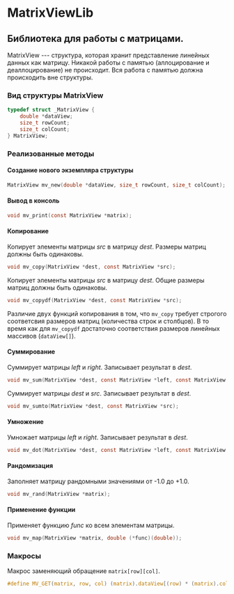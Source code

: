 # MatrixViewLib
## Библиотека для работы с матрицами.
MatrixView --- структура, которая хранит представление линейных данных как матрицу.
Никакой работы с памятью (аллоцирование и деаллоцирование) не происходит.
Вся работа с памятью должна происходить вне структуры.

### Вид структуры MatrixView
```C
typedef struct _MatrixView {
    double *dataView;
    size_t rowCount;
    size_t colCount;
} MatrixView;
```

### Реализованные методы
#### Создание нового экземпляра структуры
```C
MatrixView mv_new(double *dataView, size_t rowCount, size_t colCount);
```
#### Вывод в консоль
```C
void mv_print(const MatrixView *matrix);
```

#### Копирование
Копирует элементы матрицы *src* в матрицу *dest*. Размеры матриц должны быть одинаковы.
```C
void mv_copy(MatrixView *dest, const MatrixView *src);
```

Копирует элементы матрицы *src* в матрицу *dest*. Общие размеры матриц должны быть одинаковы.
```C
void mv_copydf(MatrixView *dest, const MatrixView *src);
```

Различие двух функций копирования в том, что `mv_copy` требует строгого соответсвия размеров
матриц (количества строк и столбцов). В то время как для `mv_copydf` достаточно соответствия
размеров линейных массивов (`dataView[]`).

#### Суммирование
Суммирует матрицы *left* и *right*. Записывает результат в *dest*.
```C
void mv_sum(MatrixView *dest, const MatrixView *left, const MatrixView *right);
```

Суммирует матрицы *dest* и *src*. Записывает результат в *dest*.
```C
void mv_sumto(MatrixView *dest, const MatrixView *src);
```

#### Умножение
Умножает матрицы *left* и *right*. Записывает результат в *dest*.
```C
void mv_dot(MatrixView *dest, const MatrixView *left, const MatrixView *right);
```

#### Рандомизация
Заполняет матрицу рандомными значениями от -1.0 до +1.0.
```C
void mv_rand(MatrixView *matrix);
```

#### Применение функции
Применяет функцию *func* ко всем элементам матрицы.
```C
void mv_map(MatrixView *matrix, double (*func)(double));
```

### Макросы
Макрос заменяющий обращение `matrix[row][col]`. 
```C
#define MV_GET(matrix, row, col) (matrix).dataView[(row) * (matrix).colCount + (col)]
```
